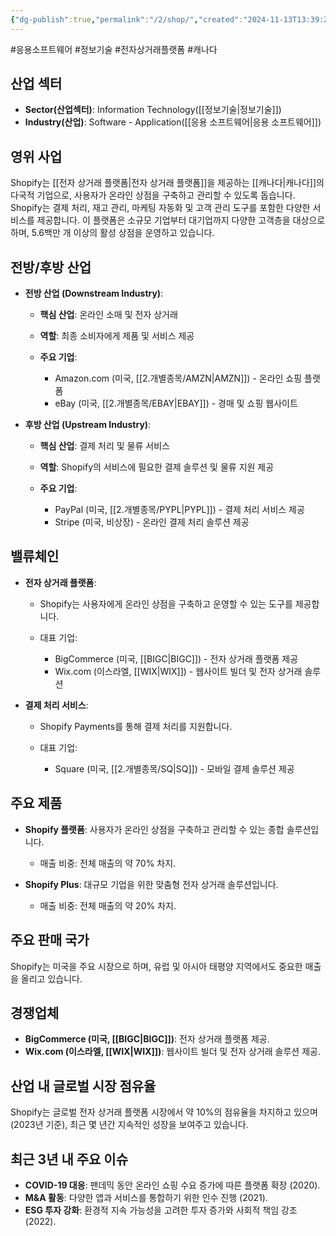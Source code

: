 ```yaml
---
{"dg-publish":true,"permalink":"/2/shop/","created":"2024-11-13T13:39:20.181+09:00","updated":"2025-06-03T20:06:01.186+09:00"}
---
```


#응용소프트웨어 #정보기술 #전자상거래플랫폼 #캐나다 

## 산업 섹터

- **Sector(산업섹터)**: Information Technology([[정보기술\|정보기술]])
- **Industry(산업)**: Software - Application([[응용 소프트웨어\|응용 소프트웨어]])

## 영위 사업

Shopify는 [[전자 상거래 플랫폼\|전자 상거래 플랫폼]]을 제공하는 [[캐나다\|캐나다]]의 다국적 기업으로, 사용자가 온라인 상점을 구축하고 관리할 수 있도록 돕습니다. Shopify는 결제 처리, 재고 관리, 마케팅 자동화 및 고객 관리 도구를 포함한 다양한 서비스를 제공합니다. 이 플랫폼은 소규모 기업부터 대기업까지 다양한 고객층을 대상으로 하며, 5.6백만 개 이상의 활성 상점을 운영하고 있습니다.

## 전방/후방 산업

- **전방 산업 (Downstream Industry)**:
    
    - **핵심 산업**: 온라인 소매 및 전자 상거래
    - **역할**: 최종 소비자에게 제품 및 서비스 제공
    - **주요 기업**:
        
        - Amazon.com (미국, [[2.개별종목/AMZN\|AMZN]]) - 온라인 쇼핑 플랫폼
        - eBay (미국, [[2.개별종목/EBAY\|EBAY]]) - 경매 및 쇼핑 웹사이트
          
- **후방 산업 (Upstream Industry)**:
    
    - **핵심 산업**: 결제 처리 및 물류 서비스
    - **역할**: Shopify의 서비스에 필요한 결제 솔루션 및 물류 지원 제공
    - **주요 기업**:
        
        - PayPal (미국, [[2.개별종목/PYPL\|PYPL]]) - 결제 처리 서비스 제공
        - Stripe (미국, 비상장) - 온라인 결제 처리 솔루션 제공
        
    

## 밸류체인

- **전자 상거래 플랫폼**:
    
    - Shopify는 사용자에게 온라인 상점을 구축하고 운영할 수 있는 도구를 제공합니다.
    - 대표 기업:
        
        - BigCommerce (미국, [[BIGC\|BIGC]]) - 전자 상거래 플랫폼 제공
        - Wix.com (이스라엘, [[WIX\|WIX]]) - 웹사이트 빌더 및 전자 상거래 솔루션
          
- **결제 처리 서비스**:
    
    - Shopify Payments를 통해 결제 처리를 지원합니다.
    - 대표 기업:
        
        - Square (미국, [[2.개별종목/SQ\|SQ]]) - 모바일 결제 솔루션 제공
          
## 주요 제품

- **Shopify 플랫폼**: 사용자가 온라인 상점을 구축하고 관리할 수 있는 종합 솔루션입니다.
    
    - 매출 비중: 전체 매출의 약 70% 차지.
    
- **Shopify Plus**: 대규모 기업을 위한 맞춤형 전자 상거래 솔루션입니다.
    
    - 매출 비중: 전체 매출의 약 20% 차지.
    

## 주요 판매 국가

Shopify는 미국을 주요 시장으로 하며, 유럽 및 아시아 태평양 지역에서도 중요한 매출을 올리고 있습니다.

## 경쟁업체

- **BigCommerce (미국, [[BIGC\|BIGC]])**: 전자 상거래 플랫폼 제공.
- **Wix.com (이스라엘, [[WIX\|WIX]])**: 웹사이트 빌더 및 전자 상거래 솔루션 제공.

## 산업 내 글로벌 시장 점유율

Shopify는 글로벌 전자 상거래 플랫폼 시장에서 약 10%의 점유율을 차지하고 있으며(2023년 기준), 최근 몇 년간 지속적인 성장을 보여주고 있습니다.

## 최근 3년 내 주요 이슈

- **COVID-19 대응**: 팬데믹 동안 온라인 쇼핑 수요 증가에 따른 플랫폼 확장 (2020).
- **M&A 활동**: 다양한 앱과 서비스를 통합하기 위한 인수 진행 (2021).
- **ESG 투자 강화**: 환경적 지속 가능성을 고려한 투자 증가와 사회적 책임 강조 (2022).